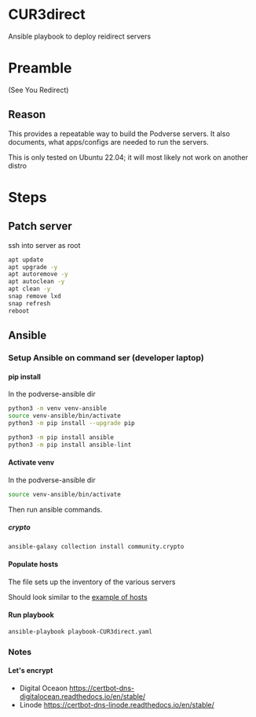 # CUR3direct
Ansible playbook to deploy reidirect servers

# Preamble

(See You Redirect)

## Reason

This provides a repeatable way to build the Podverse servers.
It also documents, what apps/configs are needed to run the servers.

This is only tested on Ubuntu 22.04; it will most likely not work on another distro

# Steps

## Patch server

ssh into server as root

```bash
apt update
apt upgrade -y
apt autoremove -y
apt autoclean -y
apt clean -y
snap remove lxd
snap refresh
reboot
```

## Ansible

### Setup Ansible on command ser (developer laptop)

#### pip install

In the podverse-ansible dir

```bash
python3 -m venv venv-ansible
source venv-ansible/bin/activate
python3 -m pip install --upgrade pip

python3 -m pip install ansible
python3 -m pip install ansible-lint
```

#### Activate venv

In the podverse-ansible dir

```bash
source venv-ansible/bin/activate
```

Then run ansible commands.


##### crypto

```bash
ansible-galaxy collection install community.crypto
```

#### Populate hosts

The file sets up the inventory of the various servers

Should look similar to the [example of hosts](example-hosts)

#### Run playbook

```bash
ansible-playbook playbook-CUR3direct.yaml
```

### Notes

#### Let's encrypt

* Digital Oceaon https://certbot-dns-digitalocean.readthedocs.io/en/stable/
* Linode https://certbot-dns-linode.readthedocs.io/en/stable/